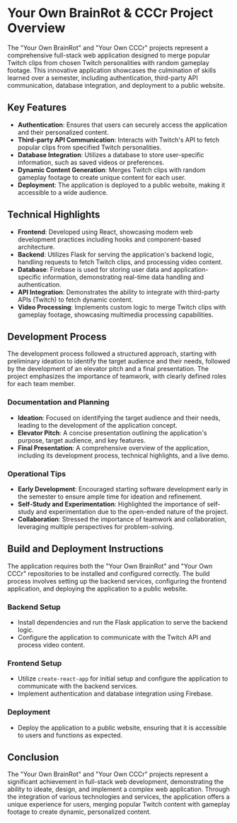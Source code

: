 # Your Own BrainRot & CCCr Project Overview

The "Your Own BrainRot" and "Your Own CCCr" projects represent a comprehensive full-stack web application designed to merge popular Twitch clips from chosen Twitch personalities with random gameplay footage. This innovative application showcases the culmination of skills learned over a semester, including authentication, third-party API communication, database integration, and deployment to a public website.

## Key Features

- **Authentication**: Ensures that users can securely access the application and their personalized content.
- **Third-party API Communication**: Interacts with Twitch's API to fetch popular clips from specified Twitch personalities.
- **Database Integration**: Utilizes a database to store user-specific information, such as saved videos or preferences.
- **Dynamic Content Generation**: Merges Twitch clips with random gameplay footage to create unique content for each user.
- **Deployment**: The application is deployed to a public website, making it accessible to a wide audience.

## Technical Highlights

- **Frontend**: Developed using React, showcasing modern web development practices including hooks and component-based architecture.
- **Backend**: Utilizes Flask for serving the application's backend logic, handling requests to fetch Twitch clips, and processing video content.
- **Database**: Firebase is used for storing user data and application-specific information, demonstrating real-time data handling and authentication.
- **API Integration**: Demonstrates the ability to integrate with third-party APIs (Twitch) to fetch dynamic content.
- **Video Processing**: Implements custom logic to merge Twitch clips with gameplay footage, showcasing multimedia processing capabilities.

## Development Process

The development process followed a structured approach, starting with preliminary ideation to identify the target audience and their needs, followed by the development of an elevator pitch and a final presentation. The project emphasizes the importance of teamwork, with clearly defined roles for each team member.

### Documentation and Planning

- **Ideation**: Focused on identifying the target audience and their needs, leading to the development of the application concept.
- **Elevator Pitch**: A concise presentation outlining the application's purpose, target audience, and key features.
- **Final Presentation**: A comprehensive overview of the application, including its development process, technical highlights, and a live demo.

### Operational Tips

- **Early Development**: Encouraged starting software development early in the semester to ensure ample time for ideation and refinement.
- **Self-Study and Experimentation**: Highlighted the importance of self-study and experimentation due to the open-ended nature of the project.
- **Collaboration**: Stressed the importance of teamwork and collaboration, leveraging multiple perspectives for problem-solving.

## Build and Deployment Instructions

The application requires both the "Your Own BrainRot" and "Your Own CCCr" repositories to be installed and configured correctly. The build process involves setting up the backend services, configuring the frontend application, and deploying the application to a public website.

### Backend Setup

- Install dependencies and run the Flask application to serve the backend logic.
- Configure the application to communicate with the Twitch API and process video content.

### Frontend Setup

- Utilize `create-react-app` for initial setup and configure the application to communicate with the backend services.
- Implement authentication and database integration using Firebase.

### Deployment

- Deploy the application to a public website, ensuring that it is accessible to users and functions as expected.

## Conclusion

The "Your Own BrainRot" and "Your Own CCCr" projects represent a significant achievement in full-stack web development, demonstrating the ability to ideate, design, and implement a complex web application. Through the integration of various technologies and services, the application offers a unique experience for users, merging popular Twitch content with gameplay footage to create dynamic, personalized content.
